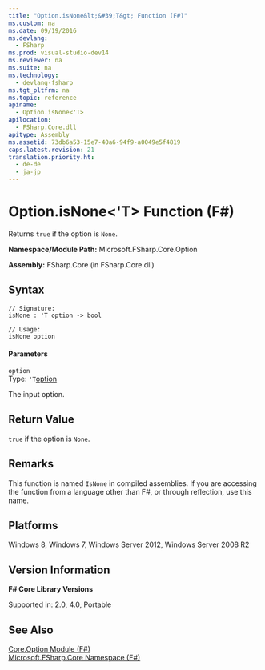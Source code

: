 ```yaml
---
title: "Option.isNone&lt;&#39;T&gt; Function (F#)"
ms.custom: na
ms.date: 09/19/2016
ms.devlang: 
  - FSharp
ms.prod: visual-studio-dev14
ms.reviewer: na
ms.suite: na
ms.technology: 
  - devlang-fsharp
ms.tgt_pltfrm: na
ms.topic: reference
apiname: 
  - Option.isNone<'T>
apilocation: 
  - FSharp.Core.dll
apitype: Assembly
ms.assetid: 73db6a53-15e7-40a6-94f9-a0049e5f4819
caps.latest.revision: 21
translation.priority.ht: 
  - de-de
  - ja-jp
---
```

# Option.isNone&lt;&#39;T&gt; Function (F#)
Returns `true` if the option is `None`.  
  
 **Namespace/Module Path:** Microsoft.FSharp.Core.Option  
  
 **Assembly:** FSharp.Core (in FSharp.Core.dll)  
  
## Syntax  
  
```  
// Signature:  
isNone : 'T option -> bool  
  
// Usage:  
isNone option  
```  
  
#### Parameters  
 `option`  
 Type: `'T`[option](../vs140/Core.Option--T--Union--F#-.md)  
  
 The input option.  
  
## Return Value  
 `true` if the option is `None`.  
  
## Remarks  
 This function is named `IsNone` in compiled assemblies. If you are accessing the function from a language other than F#, or through reflection, use this name.  
  
## Platforms  
 Windows 8, Windows 7, Windows Server 2012, Windows Server 2008 R2  
  
## Version Information  
 **F# Core Library Versions**  
  
 Supported in: 2.0, 4.0, Portable  
  
## See Also  
 [Core.Option Module (F#)](../vs140/Core.Option-Module--F#-.md)   
 [Microsoft.FSharp.Core Namespace (F#)](../Topic/Microsoft.FSharp.Core%20Namespace%20\(F%23\).md)